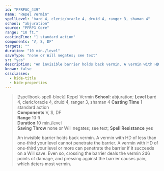 ```yaml
---
id: "PFRPGC_439"
name: "Repel Vermin"
spellLevel: "bard 4, cleric/oracle 4, druid 4, ranger 3, shaman 4"
school: "abjuration"
source: "PFRPG Core"
range: "10 ft."
castingTime: "1 standard action"
components: "V, S, DF"
targets: ""
duration: "10 min./level"
saveType: "none or Will negates; see text"
sr: "yes"
description: "An invisible barrier holds back vermin. A vermin with HD of less than one-third your level cannot penetrate the barrier.  A vermin with HD of one-third your level or more can penetrate the barrier if it succeeds on a Will save. Even so, crossing the barrier deals the vermin 2d6 points of damage, and pressing against the barrier causes pain, which deters most vermin."
known: false
cssclasses:
  - hide-title
  - hide-properties
---
```


> [!spellbook-spell-block] Repel Vermin
> **School:** abjuration; **Level** bard 4, cleric/oracle 4, druid 4, ranger 3, shaman 4
> **Casting Time** 1 standard action  
> **Components** V, S, DF  
> **Range** 10 ft.  
> **Duration** 10 min./level  
> **Saving Throw** none or Will negates; see text; **Spell Resistance** yes
> 
> An invisible barrier holds back vermin. A vermin with HD of less than one-third your level cannot penetrate the barrier.  A vermin with HD of one-third your level or more can penetrate the barrier if it succeeds on a Will save. Even so, crossing the barrier deals the vermin 2d6 points of damage, and pressing against the barrier causes pain, which deters most vermin.